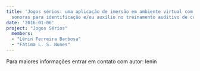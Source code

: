 ```yaml
---
title: 'Jogos sérios: uma aplicação de imersão em ambiente virtual com propriedades
  sonoras para identificação e/ou auxílio no treinamento auditivo de crianças'
date: '2016-01-06'
project: "Jogos Sérios"
  members:
  - "Lênin Ferreira Barbosa"
  - "Fátima L. S. Nunes"
---
```

Para maiores informações entrar em contato com autor: lenin
